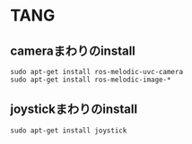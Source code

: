 # TANG
## cameraまわりのinstall  
```shell
sudo apt-get install ros-melodic-uvc-camera  
sudo apt-get install ros-melodic-image-*  
```
## joystickまわりのinstall  
```shell
sudo apt-get install joystick
```

